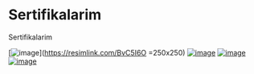 # Sertifikalarim
Sertifikalarim

[![image](https://r.resimlink.com/BvC5I6O.jpg)](https://resimlink.com/BvC5I6O =250x250)
[![image](https://r.resimlink.com/JpQI4b.jpg)](https://resimlink.com/JpQI4b=250x250)
[![image](https://r.resimlink.com/e7XTKlI.jpg)](https://resimlink.com/e7XTKlI=250x250)
[![image](https://r.resimlink.com/5rYg.jpg)](https://resimlink.com/5rYg=250x250)
